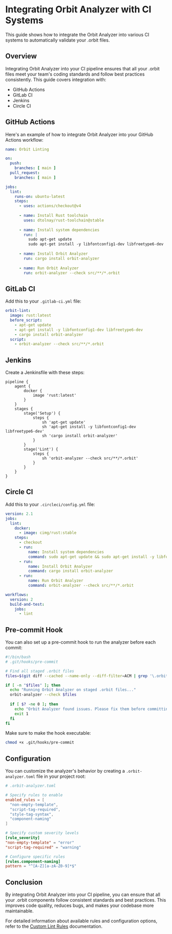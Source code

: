 # Integrating Orbit Analyzer with CI Systems

This guide shows how to integrate the Orbit Analyzer into various CI systems to automatically validate your .orbit files.

## Overview

Integrating Orbit Analyzer into your CI pipeline ensures that all your .orbit files meet your team's coding standards and follow best practices consistently. This guide covers integration with:

- GitHub Actions
- GitLab CI
- Jenkins
- Circle CI

## GitHub Actions

Here's an example of how to integrate Orbit Analyzer into your GitHub Actions workflow:

```yaml
name: Orbit Linting

on:
  push:
    branches: [ main ]
  pull_request:
    branches: [ main ]

jobs:
  lint:
    runs-on: ubuntu-latest
    steps:
      - uses: actions/checkout@v4
      
      - name: Install Rust toolchain
        uses: dtolnay/rust-toolchain@stable
      
      - name: Install system dependencies
        run: |
          sudo apt-get update
          sudo apt-get install -y libfontconfig1-dev libfreetype6-dev
      
      - name: Install Orbit Analyzer
        run: cargo install orbit-analyzer
      
      - name: Run Orbit Analyzer
        run: orbit-analyzer --check src/**/*.orbit
```

## GitLab CI

Add this to your `.gitlab-ci.yml` file:

```yaml
orbit-lint:
  image: rust:latest
  before_script:
    - apt-get update
    - apt-get install -y libfontconfig1-dev libfreetype6-dev
    - cargo install orbit-analyzer
  script:
    - orbit-analyzer --check src/**/*.orbit
```

## Jenkins

Create a Jenkinsfile with these steps:

```jenkinsfile
pipeline {
    agent {
        docker {
            image 'rust:latest'
        }
    }
    stages {
        stage('Setup') {
            steps {
                sh 'apt-get update'
                sh 'apt-get install -y libfontconfig1-dev libfreetype6-dev'
                sh 'cargo install orbit-analyzer'
            }
        }
        stage('Lint') {
            steps {
                sh 'orbit-analyzer --check src/**/*.orbit'
            }
        }
    }
}
```

## Circle CI

Add this to your `.circleci/config.yml` file:

```yaml
version: 2.1
jobs:
  lint:
    docker:
      - image: cimg/rust:stable
    steps:
      - checkout
      - run:
          name: Install system dependencies
          command: sudo apt-get update && sudo apt-get install -y libfontconfig1-dev libfreetype6-dev
      - run:
          name: Install Orbit Analyzer
          command: cargo install orbit-analyzer
      - run:
          name: Run Orbit Analyzer
          command: orbit-analyzer --check src/**/*.orbit

workflows:
  version: 2
  build-and-test:
    jobs:
      - lint
```

## Pre-commit Hook

You can also set up a pre-commit hook to run the analyzer before each commit:

```bash
#!/bin/bash
# .git/hooks/pre-commit

# Find all staged .orbit files
files=$(git diff --cached --name-only --diff-filter=ACM | grep '\.orbit$')

if [ -n "$files" ]; then
  echo "Running Orbit Analyzer on staged .orbit files..."
  orbit-analyzer --check $files
  
  if [ $? -ne 0 ]; then
    echo "Orbit Analyzer found issues. Please fix them before committing."
    exit 1
  fi
fi
```

Make sure to make the hook executable:

```bash
chmod +x .git/hooks/pre-commit
```

## Configuration

You can customize the analyzer's behavior by creating a `.orbit-analyzer.toml` file in your project root:

```toml
# .orbit-analyzer.toml

# Specify rules to enable
enabled_rules = [
  "non-empty-template",
  "script-tag-required",
  "style-tag-syntax",
  "component-naming"
]

# Specify custom severity levels
[rule_severity]
"non-empty-template" = "error"
"script-tag-required" = "warning"

# Configure specific rules
[rules.component-naming]
pattern = "^[A-Z][a-zA-Z0-9]*$"
```

## Conclusion

By integrating Orbit Analyzer into your CI pipeline, you can ensure that all your .orbit components follow consistent standards and best practices. This improves code quality, reduces bugs, and makes your codebase more maintainable.

For detailed information about available rules and configuration options, refer to the [Custom Lint Rules](custom-lint-rules.md) documentation.
